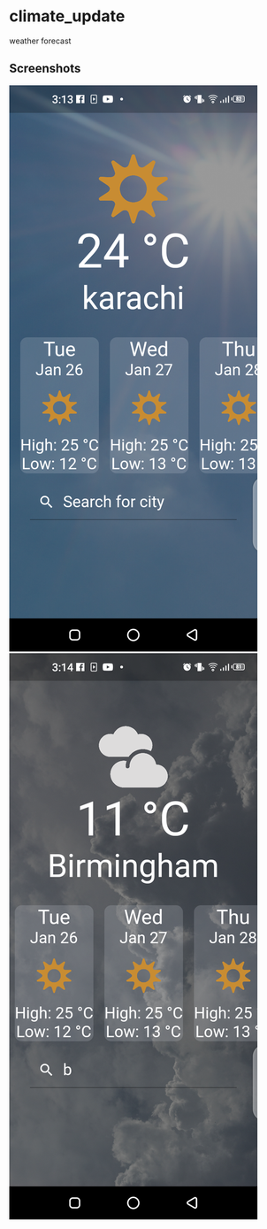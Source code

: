 # climate_update

weather forecast

## Screenshots

![](screenshots/weather1.png)
![](screenshots/weather2.png)

